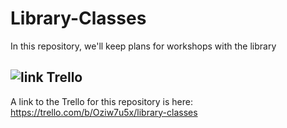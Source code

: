 <span class=".octicon-book  UTF+f007"></span> Library-Classes
===============

In this repository, we'll keep plans for workshops with the library



## ![link](http://img.uptodown.net/icons/trello.png) Trello
A link to the Trello for this repository is here: https://trello.com/b/Oziw7u5x/library-classes
